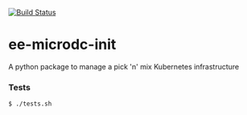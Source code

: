 [![Build Status](https://travis-ci.org/EqualExperts-MicroDC/ee-microdc-init.svg)](https://travis-ci.org/EqualExperts-MicroDC/ee-microdc-init)

# ee-microdc-init
A python package to manage a pick 'n' mix Kubernetes infrastructure

### Tests
`$ ./tests.sh`

